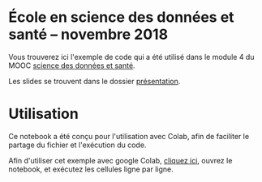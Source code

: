 # École en science des données et santé – novembre 2018

Vous trouverez ici l'exemple de code qui a été utilisé dans le module 4 du MOOC [science des données et santé](https://cours.edulib.org/courses/course-v1:IVADO+SDS-230+E2019/about).

Les slides se trouvent dans le dossier [présentation](https://github.com/Cours-EDUlib/IVADO-SDS-230/tree/master/presentation).

# Utilisation

Ce notebook a été conçu pour l'utilisation avec Colab, afin de faciliter le partage du fichier et l'exécution du code.

Afin d'utiliser cet exemple avec google Colab, [cliquez ici](https://colab.research.google.com/github/Cours-EDUlib/IVADO-SDS-230/blob/master/ecole_medicale.ipynb), ouvrez le notebook, et exécutez les cellules ligne par ligne.
